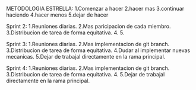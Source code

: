 METODOLOGIA ESTRELLA:
1.Comenzar a hacer
2.hacer mas
3.continuar haciendo
4.hacer menos
5.dejar de hacer


Sprint 2:
1.Reuniones diarias. 
2.Mas paricipacion de cada miembro.
3.Distribucion de tarea de forma equitativa.
4.
5.

Sprint 3:
1.Reuniones diarias. 
2.Mas implementacion de git branch.
3.Distribucion de tarea de forma equitativa.
4.Dudar al implementar nuevas mecanicas.
5.Dejar de trabajal  directamente en la rama principal.

Sprint 4:
1.Reuniones diarias.
2.Mas implementacion de git branch.
3.Distribucion de tarea de forma equitativa.
4.
5.Dejar de trabajal  directamente en la rama principal.